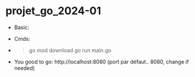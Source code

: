 # projet_go_2024-01

- Basic:

- Cmds:
- > go mod download
  > go run main.go
- You good to go: http://localhost:8080
(port par défaut.. 8080, change if needed)
